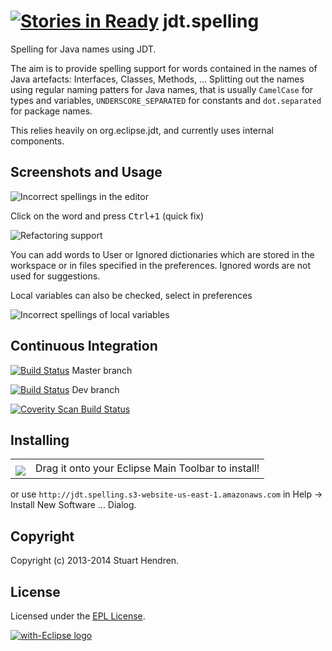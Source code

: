 [![Stories in Ready](https://badge.waffle.io/stuarthendren/jdt.spelling.png?label=ready&title=Ready)](https://waffle.io/stuarthendren/jdt.spelling)
jdt.spelling
============

Spelling for Java names using JDT.

The aim is to provide spelling support for words contained in the names of Java artefacts: Interfaces, Classes, Methods, ...
Splitting out the names using regular naming patters for Java names, that is usually `CamelCase` for types and variables, `UNDERSCORE_SEPARATED` for constants and `dot.separated` for package names.

This relies heavily on org.eclipse.jdt, and currently uses internal components.

## Screenshots and Usage

![Incorrect spellings in the editor](screenshots/interface.png)

Click on the word and press <kbd>Ctrl+1</kbd> (quick fix)

![Refactoring support](screenshots/refactor.png)

You can add words to User or Ignored dictionaries which are stored in the workspace or in files specified in the preferences. Ignored words are not used for suggestions.

Local variables can also be checked, select in preferences

![Incorrect spellings of local variables](screenshots/local.png)

## Continuous Integration

[![Build Status](https://travis-ci.org/stuarthendren/jdt.spelling.svg?branch=master)](http://travis-ci.org/hendrens/jdt.spelling) Master branch 

[![Build Status](https://travis-ci.org/stuarthendren/jdt.spelling.svg?branch=dev)](http://travis-ci.org/hendrens/jdt.spelling) Dev branch

[![Coverity Scan Build Status](https://scan.coverity.com/projects/1664/badge.svg)](https://scan.coverity.com/projects/1664)

## Installing

<table style="border: none; width:100%">
  <tbody>
    <tr style="border:none;">
      <td style="vertical-align: middle; padding-top: 10px; border: none;">
        <a href="http://marketplace.eclipse.org/marketplace-client-intro?mpc_install=1479767" title="Drag and drop onto a running Eclipse Main Toolbar to install JDT Spelling">
          <img src="http://marketplace.eclipse.org/misc/installbutton.png">
        </a>
      </td>
      <td style="vertical-align: middle; text-align: left; border: none;">
        Drag it onto your Eclipse Main Toolbar to install!</td>
    </tr>
  </tbody>
</table>

or use `http://jdt.spelling.s3-website-us-east-1.amazonaws.com` in Help -> Install New Software ... Dialog.


## Copyright

Copyright (c) 2013-2014 Stuart Hendren.

## License

Licensed under the [EPL License](http://www.eclipse.org/legal/epl-v10.html).

<a href="http://with-eclipse.github.io/" target="_blank">
<img alt="with-Eclipse logo" src="http://with-eclipse.github.io/with-eclipse-0.jpg" /></a>
